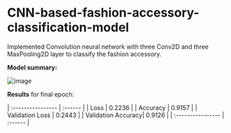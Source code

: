 # CNN-based-fashion-accessory-classification-model
Implemented Convolution neural network with three Conv2D and three MaxPooling2D layer to classify the fashion accessory.

**Model summary:**

![image](https://user-images.githubusercontent.com/42925930/129488276-09e23890-3f23-4881-9c20-41c0124caaf9.png)




**Results** for final epoch: 


| :----------------  | :------ |
| Loss               | 0.2236  |
| Accuracy           | 0.9157  |
| Validation Loss    | 0.2443  |
| Validation Accuracy| 0.9126  |
| :----------------  | :------ |

